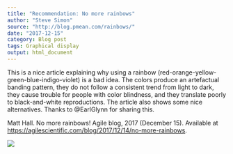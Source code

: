 ```yaml
---
title: "Recommendation: No more rainbows"
author: "Steve Simon"
source: "http://blog.pmean.com/rainbows/"
date: "2017-12-15"
category: Blog post
tags: Graphical display
output: html_document
---
```


This is a nice article explaining why using a rainbow
(red-orange-yellow-green-blue-indigo-violet) is a bad idea. The colors
produce an artefactual banding pattern, they do not follow a consistent
trend from light to dark, they cause trouble for people with color
blindness, and they translate poorly to black-and-white reproductions.
The article also shows some nice alternatives. Thanks to \@EarlGlynn for
sharing this.

<!---More--->

Matt Hall. No more rainbows! Agile blog, 2017 (December 15). Available
at <https://agilescientific.com/blog/2017/12/14/no-more-rainbows>.

![](../../../web/images/rainbows01.png)




